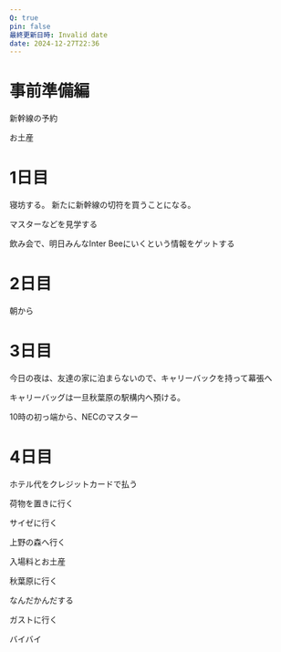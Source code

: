 ```yaml
---
Q: true
pin: false
最終更新日時: Invalid date
date: 2024-12-27T22:36
---
```

  

# 事前準備編

新幹線の予約

お土産

# 1日目

寝坊する。 新たに新幹線の切符を買うことになる。

マスターなどを見学する

飲み会で、明日みんなInter Beeにいくという情報をゲットする

# 2日目

朝から

  

# 3日目

今日の夜は、友達の家に泊まらないので、キャリーバックを持って幕張へ

キャリーバッグは一旦秋葉原の駅構内へ預ける。

10時の初っ端から、NECのマスター

  

# 4日目

ホテル代をクレジットカードで払う

荷物を置きに行く

サイゼに行く

上野の森へ行く

入場料とお土産

秋葉原に行く

なんだかんだする

ガストに行く

  

バイバイ